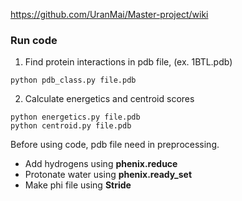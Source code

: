 https://github.com/UranMai/Master-project/wiki

### Run code
1. Find protein interactions in pdb file, (ex. 1BTL.pdb)
```
python pdb_class.py file.pdb
```
2. Calculate energetics and centroid scores
```
python energetics.py file.pdb
python centroid.py file.pdb
```

Before using code, pdb file need in preprocessing.
* Add hydrogens using **phenix.reduce**
* Protonate water using **phenix.ready_set**
* Make phi file using **Stride**
